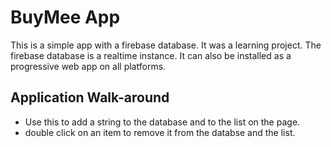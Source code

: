 # BuyMee App

This is a simple app with a firebase database.
It was a learning project. The firebase database is a realtime instance.
It can also be installed as a progressive web app on all platforms. 

## Application Walk-around

- Use this to add a string to the database and to the list on the page.
- double click on an item to remove it from the databse and the list.

